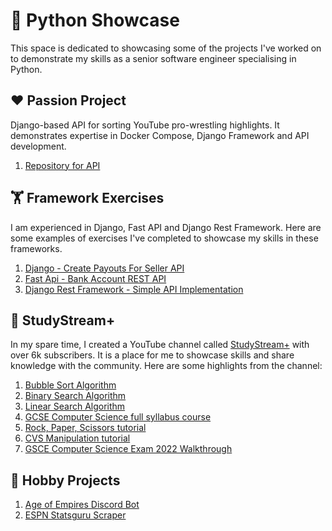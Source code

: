 # 🐍 Python Showcase

This space is dedicated to showcasing some of the projects I've worked on to demonstrate my skills as a senior software
engineer specialising in Python.

## ❤️ Passion Project

Django-based API for sorting YouTube pro-wrestling highlights. It demonstrates expertise in Docker Compose, Django
Framework and API development.

1. [Repository for API](https://github.com/revalgovender/wrestling-sorted)

## 🏋️ Framework Exercises

I am experienced in Django, Fast API and Django Rest Framework. Here are some examples of exercises I've completed to
showcase my skills in these frameworks.

1. [Django - Create Payouts For Seller API](https://github.com/revalgovender/django-api-exercise)
2. [Fast Api - Bank Account REST API](https://github.com/revalgovender/bank-fast-api)
3. [Django Rest Framework - Simple API Implementation](https://github.com/revalgovender/django-drinks-crud-api)

## 🎥 StudyStream+

In my spare time, I created a YouTube channel called [StudyStream+](https://www.youtube.com/@StudyStreamPlus) with over
6k subscribers. It is a place for me to showcase skills and share knowledge with the community. Here are some highlights
from the channel:

1. [Bubble Sort Algorithm](https://github.com/study-stream-plus/bubble-sort)
2. [Binary Search Algorithm](https://github.com/study-stream-plus/binary-search)
3. [Linear Search Algorithm](https://github.com/study-stream-plus/linear-search)
4. [GCSE Computer Science full syllabus course](https://www.youtube.com/watch?v=lv8Tl5lBJC0&list=PLrIm-p2rpV0Hczso9dnu_sAJucaaAD_Hc)
5. [Rock, Paper, Scissors tutorial](https://github.com/study-stream-plus/rock-paper-scissors)
6. [CVS Manipulation tutorial](https://github.com/revalgovender/python-csv)
7. [GSCE Computer Science Exam 2022 Walkthrough](https://www.youtube.com/watch?v=bmrVVtvtZGY&list=PLrIm-p2rpV0GPRWPRRinrBCQ0DgKKQkIY)

## 👷 Hobby Projects

1. [Age of Empires Discord Bot](https://github.com/revalgovender/ralph_knows)
2. [ESPN Statsguru Scraper](https://github.com/revalgovender/espn-statsguru-scraper)
